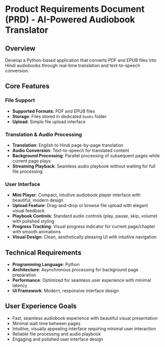# Product Requirements Document (PRD) - AI-Powered Audiobook Translator

## Overview
Develop a Python-based application that converts PDF and EPUB files into Hindi audiobooks through real-time translation and text-to-speech conversion.

## Core Features

### File Support
- **Supported Formats**: PDF and EPUB files
- **Storage**: Files stored in dedicated `books` folder
- **Upload**: Simple file upload interface

### Translation & Audio Processing
- **Translation**: English to Hindi page-by-page translation
- **Audio Conversion**: Text-to-speech for translated content
- **Background Processing**: Parallel processing of subsequent pages while current page plays
- **Streaming Playback**: Seamless audio playbook without waiting for full file processing

### User Interface
- **Mini Player**: Compact, intuitive audiobook player interface with beautiful, modern design
- **Upload Feature**: Drag-and-drop or browse file upload with elegant visual feedback
- **Playbook Controls**: Standard audio controls (play, pause, skip, volume) with polished styling
- **Progress Tracking**: Visual progress indicator for current page/chapter with smooth animations
- **Visual Design**: Clean, aesthetically pleasing UI with intuitive navigation

## Technical Requirements
- **Programming Language**: Python
- **Architecture**: Asynchronous processing for background page preparation
- **Performance**: Optimized for seamless user experience with minimal latency
- **UI Framework**: Modern, responsive interface design

## User Experience Goals
- Fast, seamless audiobook experience with beautiful visual presentation
- Minimal wait time between pages
- Intuitive, visually appealing interface requiring minimal user interaction
- Reliable file processing and audio playbook
- Engaging and polished user interface design